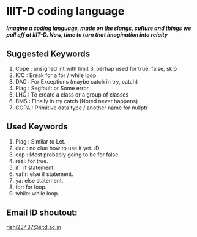 # IIIT-D coding language

***Imagine a coding language, made on the slangs, culture and things
we pull off at IIIT-D. Now, time to turn that imagination into relaity***  



## Suggested Keywords

1. Cope : unsigned int with limit 3, perhap used for true, false, skip
2. ICC  : Break for a for / while loop
3. DAC  : For Exceptions (maybe catch in try, catch)
4. Plag : Segfault or Some error
5. LHC  : To create a class or a group of classes 
6. BMS  : Finally in try catch (Noted never happens)
7. CGPA : Primitive data type / another name for nullptr

## Used Keywords
1. Plag : Similar to Let.
2. dac : no clue how to use it yet. :D
3. cap : Most probably going to be for false.
4. real: for true.
5. if : if statement.
6. yafir: else if statement.
7. ya: else statement.
8. for: for loop.
9. while: while loop.

## Email ID shoutout:
rishi23437@iiitd.ac.in
